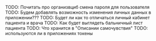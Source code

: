 TODO: Почитать про организвциб смена пароля для пользователя
TODO: Будем добавлять возможность изменения личных данных в приложении???
TODO: Будет ли как то отличаться личный кабинет пациента и врача
TODO: Как будет выглядеть бальничный лист пациента
TODO: Что хранится в "Описании самочувствия"
TODO: используются ли в приложениях токены